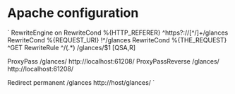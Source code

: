 # Apache configuration

`
RewriteEngine on
RewriteCond %{HTTP_REFERER} ^https?://[^/]+/glances
RewriteCond %{REQUEST_URI} !^/glances
RewriteCond %{THE_REQUEST} ^GET
RewriteRule ^/(.*) /glances/$1 [QSA,R]

ProxyPass /glances/ http://localhost:61208/
ProxyPassReverse /glances/ http://localhost:61208/

Redirect permanent /glances http://host/glances/
`